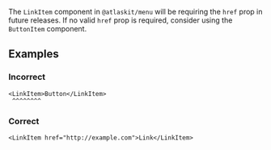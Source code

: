 The `LinkItem` component in `@atlaskit/menu` will be requiring the `href` prop in future releases.
If no valid `href` prop is required, consider using the `ButtonItem` component.

## Examples

### Incorrect

```tsx
<LinkItem>Button</LinkItem>
 ^^^^^^^^
```

### Correct

```tsx
<LinkItem href="http://example.com">Link</LinkItem>
```
